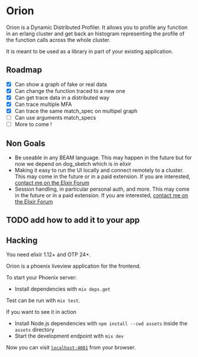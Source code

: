 # Orion

Orion is a Dynamic Distributed Profiler. It allows you to profile any function
in an erlang cluster and get back an histogram representing the profile of the
function calls across the whole cluster.

It is meant to be used as a library in part of your existing application.

## Roadmap

- [x] Can show a graph of fake or real data
- [x] Can change the function traced to a new one
- [x] Can get trace data in a distributed way
- [x] Can trace multiple MFA
- [x] Can trace the same match_spec on multipel graph
- [ ] Can use arguments match_specs
- [ ] More to come !

## Non Goals

- Be useable in any BEAM language. This may happen in the future but for now we
  depend on dog_sketch which is in elixir
- Making it easy to run the UI locally and connect remotely to a cluster. This may come in the future or in a paid extension. If you are interested, [contact me on the Elixir Forum](https://elixirforum.com/u/dianaolympos/summary)
- Session handling, in particular personal auth, and more. This may come in the future or in a paid extension. If you are interested, [contact me on the Elixir Forum](https://elixirforum.com/u/dianaolympos/summary)

## TODO add how to add it to your app

## Hacking

You need elixir 1.12+ and OTP 24+.

Orion is a phoenix liveview application for the frontend.

To start your Phoenix server:

- Install dependencies with `mix deps.get`

Test can be run with `mix test`.

If you want to see it in action

- Install Node.js dependencies with `npm install --cwd assets` inside the `assets` directory
- Start the development endpoint with `mix dev`

Now you can visit [`localhost:4001`](http://localhost:4001) from your browser.
